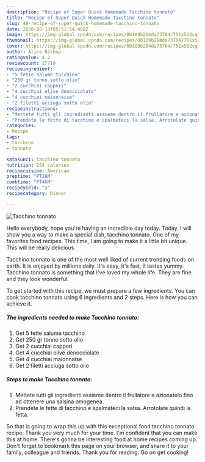 ```yaml
---
description: "Recipe of Super Quick Homemade Tacchino tonnato"
title: "Recipe of Super Quick Homemade Tacchino tonnato"
slug: 40-recipe-of-super-quick-homemade-tacchino-tonnato
date: 2020-08-13T05:51:54.460Z
image: https://img-global.cpcdn.com/recipes/0b109b204da73704/751x532cq70/tacchino-tonnato-recipe-main-photo.jpg
thumbnail: https://img-global.cpcdn.com/recipes/0b109b204da73704/751x532cq70/tacchino-tonnato-recipe-main-photo.jpg
cover: https://img-global.cpcdn.com/recipes/0b109b204da73704/751x532cq70/tacchino-tonnato-recipe-main-photo.jpg
author: Alice Bishop
ratingvalue: 4.2
reviewcount: 17718
recipeingredient:
- "5 fette salume tacchino"
- "250 gr tonno sotto olio"
- "2 cucchiai capperi"
- "4 cucchiai olive denocciolate"
- "4 cucchiai maionnaise"
- "2 filetti acciuga sotto olio"
recipeinstructions:
- "Mettete tutti gli ingredienti assieme dentro il frullatore e azionatelo fino ad ottenere una salsina omogenea."
- "Prendete le fette di tacchino e spalmateci la salsa. Arrotolate quindi la fetta."
categories:
- Recipe
tags:
- tacchino
- tonnato

katakunci: tacchino tonnato 
nutrition: 254 calories
recipecuisine: American
preptime: "PT26M"
cooktime: "PT46M"
recipeyield: "3"
recipecategory: Dinner

---
```



![Tacchino tonnato](https://img-global.cpcdn.com/recipes/0b109b204da73704/751x532cq70/tacchino-tonnato-recipe-main-photo.jpg)

Hello everybody, hope you're having an incredible day today. Today, I will show you a way to make a special dish, tacchino tonnato. One of my favorites food recipes. This time, I am going to make it a little bit unique. This will be really delicious.



Tacchino tonnato is one of the most well liked of current trending foods on earth. It is enjoyed by millions daily. It's easy, it's fast, it tastes yummy. Tacchino tonnato is something that I've loved my whole life. They are fine and they look wonderful.


To get started with this recipe, we must prepare a few ingredients. You can cook tacchino tonnato using 6 ingredients and 2 steps. Here is how you can achieve it.

<!--inarticleads1-->

##### The ingredients needed to make Tacchino tonnato:

1. Get 5 fette salume tacchino
1. Get 250 gr tonno sotto olio
1. Get 2 cucchiai capperi
1. Get 4 cucchiai olive denocciolate
1. Get 4 cucchiai maionnaise
1. Get 2 filetti acciuga sotto olio




<!--inarticleads2-->

##### Steps to make Tacchino tonnato:

1. Mettete tutti gli ingredienti assieme dentro il frullatore e azionatelo fino ad ottenere una salsina omogenea.
1. Prendete le fette di tacchino e spalmateci la salsa. Arrotolate quindi la fetta.




So that is going to wrap this up with this exceptional food tacchino tonnato recipe. Thank you very much for your time. I'm confident that you can make this at home. There's gonna be interesting food at home recipes coming up. Don't forget to bookmark this page on your browser, and share it to your family, colleague and friends. Thank you for reading. Go on get cooking!
